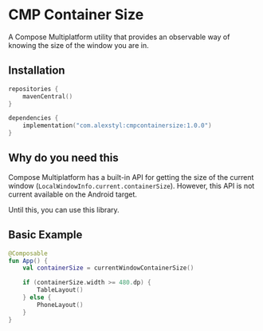 # CMP Container Size

A Compose Multiplatform utility that provides an observable way of knowing the size of the window you are in.

## Installation

```kotlin
repositories {
    mavenCentral()
}

dependencies {
    implementation("com.alexstyl:cmpcontainersize:1.0.0")
}
```

## Why do you need this

Compose Multiplatform has a built-in API for getting the size of the current window
(`LocalWindowInfo.current.containerSize`). However, this API is not current available on the Android target.

Until this, you can use this library.

## Basic Example

```kotlin
@Composable
fun App() {
    val containerSize = currentWindowContainerSize()

    if (containerSize.width >= 480.dp) {
        TableLayout()
    } else {
        PhoneLayout()
    }
}
```